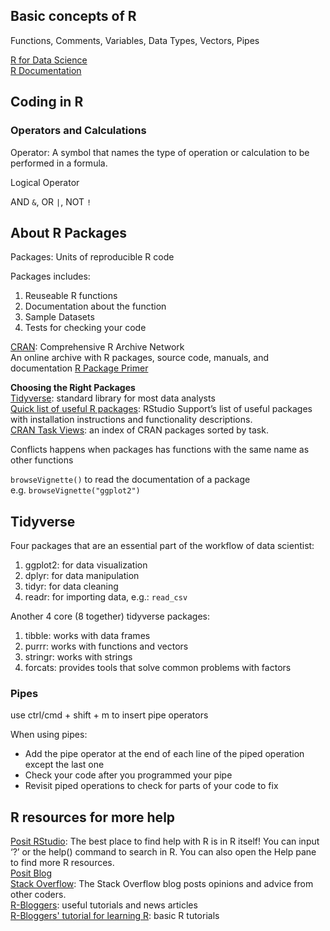 ## Basic concepts of R
Functions, Comments, Variables, Data Types, Vectors, Pipes

[R for Data Science](https://r4ds.had.co.nz/index.html)  
[R Documentation](https://www.rdocumentation.org/)
## Coding in R
### Operators and Calculations
Operator: A symbol that names the type of operation or calculation to be performed in a formula.

Logical Operator

AND `&`, OR `|`, NOT `!`
## About R Packages
Packages: Units of reproducible R code

Packages includes:
1. Reuseable R functions
2. Documentation about the function
3. Sample Datasets
4. Tests for checking your code

[CRAN](https://cran.r-project.org): Comprehensive R Archive Network  
An online archive with R packages, source code, manuals, and documentation
[R Package Primer](https://kbroman.org/pkg_primer/)

**Choosing the Right Packages**  
[Tidyverse](https://www.tidyverse.org/): standard library for most data analysts  
[Quick list of useful R packages](https://support.posit.co/hc/en-us/articles/201057987-Quick-list-of-useful-R-packages): RStudio Support’s list of useful packages with installation instructions and functionality descriptions.  
[CRAN Task Views](https://cran.r-project.org/web/views/): an index of CRAN packages sorted by task.  

Conflicts happens  when packages has functions with the same name  as other functions

`browseVignette()` to read the documentation of a package  
e.g. `browseVignette("ggplot2")`

## Tidyverse
Four packages that are an essential part of the workflow of data scientist:
1. ggplot2: for data visualization
2. dplyr: for data manipulation
3. tidyr: for data cleaning
4. readr: for importing data, e.g.: `read_csv`

Another 4 core (8 together) tidyverse packages:
1. tibble: works with data frames
2. purrr: works with functions and vectors
3. stringr: works with strings
4. forcats: provides tools that solve common problems with factors

### Pipes
use ctrl/cmd + shift + m to insert pipe operators

When using pipes:
- Add the pipe operator at the end of each line of the piped operation except the last one
- Check your code after you programmed your pipe
- Revisit  piped operations to check for parts of your code to fix

## R resources for more help
[Posit RStudio](https://posit.co/): The best place to find help with R is in R itself! You can input ‘?’ or the help() command to search in R. You can also open the Help pane to find more R resources.   
[Posit Blog](https://posit.co/blog/)  
[Stack Overflow](https://stackoverflow.blog/): The Stack Overflow blog posts opinions and advice from other coders.  
[R-Bloggers](https://www.r-bloggers.com/): useful tutorials and news articles  
[R-Bloggers' tutorial for learning R](https://www.r-bloggers.com/2015/12/how-to-learn-r-2/#h.y5b98o9o2h1r): basic R tutorials